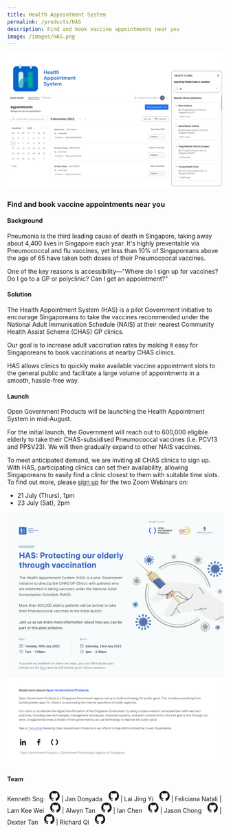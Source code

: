```yaml
---
title: Health Appointment System
permalink: /products/HAS
description: Find and book vaccine appointments near you
image: /images/HAS.png
---
```

![](/images/HAS%20hero%20banner.png)

### Find and book vaccine appointments near you

#### Background 

Pneumonia is the third leading cause of death in Singapore, taking away about 4,400 lives in Singapore each year. It's highly preventable via Pneumococcal and flu vaccines, yet less than 10% of Singaporeans above the age of 65 have taken both doses of their Pneumococcal vaccines.

One of the key reasons is accessibility—"Where do I sign up for vaccines? Do I go to a GP or polyclinic? Can I get an appointment?"

#### Solution

The Health Appointment System (HAS) is a pilot Government initiative to encourage Singaporeans to take the vaccines recommended under the National Adult Immunisation Schedule (NAIS) at their nearest Community Health Assist Scheme (CHAS) GP clinics.

Our goal is to increase adult vaccination rates by making it easy for Singaporeans to book vaccinations at nearby CHAS clinics.

HAS allows clinics to quickly make available vaccine appointment slots to the general public and facilitate a large volume of appointments in a smooth, hassle-free way. 

#### Launch

Open Government Products will be launching the Health Appointment System in mid-August. 

For the initial launch, the Government will reach out to 600,000 eligible elderly to take their CHAS-subsidised Pneumococcal vaccines (i.e. PCV13 and PPSV23). We will then gradually expand to other NAIS vaccines.

To meet anticipated demand, we are inviting all CHAS clinics to sign up. With HAS, participating clinics can set their availability, allowing Singaporeans to easily find a clinic closest to them with suitable time slots. To find out more, please [sign up](http://go.gov.sg/has-interest-form) for the two Zoom Webinars on: 
*   21 July (Thurs), 1pm
*   23 July (Sat), 2pm

![](/images/EDM_Webinar.png)

#### Team

Kenneth Sng <a href="https://github.com/kenneths111" style="display: inline-block; width: 24px; height: 24px; margin-bottom: -5px; margin-left: 10px;">
    <img border="0" alt="Github account" src="/images/Github-Mark-32px.png" /> </a>  | Jan Donyada <a href="https://github.com/jandonyada" style="display: inline-block; width: 24px; height: 24px; margin-bottom: -5px; margin-left: 10px;">
    <img border="0" alt="Github account" src="/images/Github-Mark-32px.png"> </a> | Lai Jing Yi <a href="https://github.com/laijingyiogp" style="display: inline-block; width: 24px; height: 24px; margin-bottom: -5px; margin-left: 10px;">
    <img border="0" alt="Github account" src="/images/Github-Mark-32px.png"> </a> | Feliciana Natali | Lam Kee Wei <a href="https://github.com/lamkeewei" style="display: inline-block; width: 24px; height: 24px; margin-bottom: -5px; margin-left: 10px;">
    <img border="0" alt="Github account" src="/images/Github-Mark-32px.png"></a> | Alwyn Tan <a href="https://github.com/lonerifle" style="display: inline-block; width: 24px; height: 24px; margin-bottom: -5px; margin-left: 10px;">
    <img border="0" alt="Github account" src="/images/Github-Mark-32px.png"> </a> | Ian Chen <a href="https://github.com/pregnantboy" style="display: inline-block; width: 24px; height: 24px; margin-bottom: -5px; margin-left: 10px;">
    <img border="0" alt="Github account" src="/images/Github-Mark-32px.png"></a> | Jason Chong <a href="https://github.com/jasonchong96" style="display: inline-block; width: 24px; height: 24px; margin-bottom: -5px; margin-left: 10px;">
    <img border="0" alt="Github account" src="/images/Github-Mark-32px.png"></a> | Dexter Tan <a href="https://github.com/dextertanyj" style="display: inline-block; width: 24px; height: 24px; margin-bottom: -5px; margin-left: 10px;">
    <img border="0" alt="Github account" src="/images/Github-Mark-32px.png"></a> | Richard Qi <a href="https://github.com/riccqi" style="display: inline-block; width: 24px; height: 24px; margin-bottom: -5px; margin-left: 10px;">
    <img border="0" alt="Github account" src="/images/Github-Mark-32px.png">